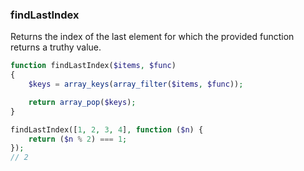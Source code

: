 ### findLastIndex
Returns the index of the last element for which the provided function returns a truthy value.

```php
function findLastIndex($items, $func)
{
    $keys = array_keys(array_filter($items, $func));

    return array_pop($keys);
}
```

```php
findLastIndex([1, 2, 3, 4], function ($n) {
    return ($n % 2) === 1;
});
// 2
```
